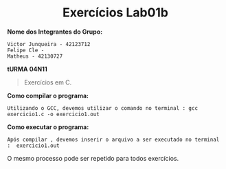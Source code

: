 <h1 align="center"> Exercícios Lab01b</h1>

**Nome dos Integrantes do Grupo:**
```
Victor Junqueira - 42123712
Felipe Cle - 
Matheus - 42130727

```
**tURMA 04N11**

> Exercícios em C.


**Como compilar o programa:**

```
Utilizando o GCC, devemos utilizar o comando no terminal : gcc exercicio1.c -o exercicio1.out

```

**Como executar o programa:**

```
Após compilar , devemos inserir o arquivo a ser executado no terminal :  exercicio1.out

```

O mesmo processo pode ser repetido para todos exercícios.
